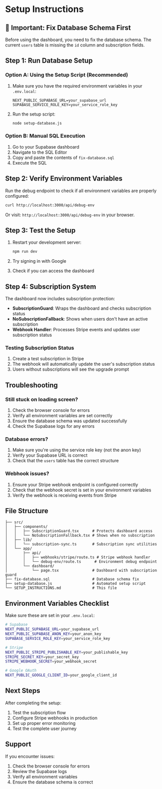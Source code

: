 # Setup Instructions

## 🚨 Important: Fix Database Schema First

Before using the dashboard, you need to fix the database schema. The current `users` table is missing the `id` column and subscription fields.

## Step 1: Run Database Setup

### Option A: Using the Setup Script (Recommended)

1. Make sure you have the required environment variables in your `.env.local`:
   ```
   NEXT_PUBLIC_SUPABASE_URL=your_supabase_url
   SUPABASE_SERVICE_ROLE_KEY=your_service_role_key
   ```

2. Run the setup script:
   ```bash
   node setup-database.js
   ```

### Option B: Manual SQL Execution

1. Go to your Supabase dashboard
2. Navigate to the SQL Editor
3. Copy and paste the contents of `fix-database.sql`
4. Execute the SQL

## Step 2: Verify Environment Variables

Run the debug endpoint to check if all environment variables are properly configured:

```bash
curl http://localhost:3000/api/debug-env
```

Or visit: `http://localhost:3000/api/debug-env` in your browser.

## Step 3: Test the Setup

1. Restart your development server:
   ```bash
   npm run dev
   ```

2. Try signing in with Google
3. Check if you can access the dashboard

## Step 4: Subscription System

The dashboard now includes subscription protection:

- **SubscriptionGuard**: Wraps the dashboard and checks subscription status
- **NoSubscriptionFallback**: Shows when users don't have an active subscription
- **Webhook Handler**: Processes Stripe events and updates user subscription status

### Testing Subscription Status

1. Create a test subscription in Stripe
2. The webhook will automatically update the user's subscription status
3. Users without subscriptions will see the upgrade prompt

## Troubleshooting

### Still stuck on loading screen?

1. Check the browser console for errors
2. Verify all environment variables are set correctly
3. Ensure the database schema was updated successfully
4. Check the Supabase logs for any errors

### Database errors?

1. Make sure you're using the service role key (not the anon key)
2. Verify your Supabase URL is correct
3. Check that the `users` table has the correct structure

### Webhook issues?

1. Ensure your Stripe webhook endpoint is configured correctly
2. Check that the webhook secret is set in your environment variables
3. Verify the webhook is receiving events from Stripe

## File Structure

```
├── src/
│   ├── components/
│   │   ├── SubscriptionGuard.tsx      # Protects dashboard access
│   │   └── NoSubscriptionFallback.tsx # Shows when no subscription
│   ├── lib/
│   │   └── subscription-sync.ts       # Subscription sync utilities
│   └── app/
│       ├── api/
│       │   ├── webhooks/stripe/route.ts # Stripe webhook handler
│       │   └── debug-env/route.ts      # Environment debug endpoint
│       └── dashboard/
│           └── page.tsx               # Dashboard with subscription guard
├── fix-database.sql                   # Database schema fix
├── setup-database.js                  # Automated setup script
└── SETUP_INSTRUCTIONS.md              # This file
```

## Environment Variables Checklist

Make sure these are set in your `.env.local`:

```bash
# Supabase
NEXT_PUBLIC_SUPABASE_URL=your_supabase_url
NEXT_PUBLIC_SUPABASE_ANON_KEY=your_anon_key
SUPABASE_SERVICE_ROLE_KEY=your_service_role_key

# Stripe
NEXT_PUBLIC_STRIPE_PUBLISHABLE_KEY=your_publishable_key
STRIPE_SECRET_KEY=your_secret_key
STRIPE_WEBHOOK_SECRET=your_webhook_secret

# Google OAuth
NEXT_PUBLIC_GOOGLE_CLIENT_ID=your_google_client_id
```

## Next Steps

After completing the setup:

1. Test the subscription flow
2. Configure Stripe webhooks in production
3. Set up proper error monitoring
4. Test the complete user journey

## Support

If you encounter issues:

1. Check the browser console for errors
2. Review the Supabase logs
3. Verify all environment variables
4. Ensure the database schema is correct 